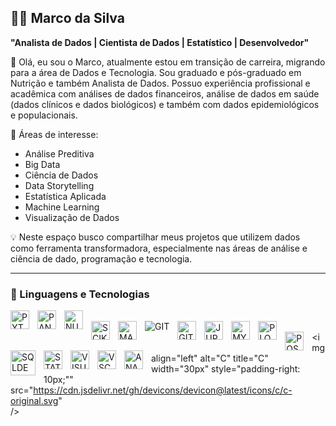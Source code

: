 ## 👨‍💻 Marco da Silva

**"Analista de Dados | Cientista de Dados | Estatístico | Desenvolvedor"**

👋 Olá, eu sou o Marco, atualmente estou em transição de carreira, migrando para a área de Dados e Tecnologia. Sou graduado e pós-graduado em Nutrição e também Analista de Dados. Possuo experiência profissional e acadêmica com análises de dados financeiros, análise de dados em saúde (dados clínicos e dados biológicos) e também com dados epidemiológicos e populacionais. 

🎯 Áreas de interesse:
- Análise Preditiva
- Big Data
- Ciência de Dados
- Data Storytelling
- Estatística Aplicada
- Machine Learning
- Visualização de Dados 

💡 Neste espaço busco compartilhar meus projetos que utilizem dados como ferramenta transformadora, especialmente nas áreas de análise e ciência de dado, programação e tecnologia.

---
### 🤖 Linguagens e Tecnologias

<img 
    align="left" 
    alt="PYTHON"
    title="PYTHON" 
    width="30px" 
    style="padding-right: 10px;" 
    src="https://cdn.jsdelivr.net/gh/devicons/devicon@latest/icons/python/python-original.svg"           
/>
<img 
    align="left" 
    alt="PANDAS"
    title="PANDAS" 
    width="30px" 
    style="padding-right: 10px;" 
    src="https://cdn.jsdelivr.net/gh/devicons/devicon@latest/icons/pandas/pandas-original-wordmark.svg"           
/>
<img 
    align="left" 
    alt="NUMPY"
    title="NUMPY" 
    width="30px" 
    style="padding-right: 10px;" 
    src="https://cdn.jsdelivr.net/gh/devicons/devicon@latest/icons/numpy/numpy-original.svg"           
/>        
<img 
    align="left" 
    alt="SCIKITLEARN"
    title="SCIKITLEARN" 
    width="30px" 
    style="padding-right: 10px;"
    src="https://cdn.jsdelivr.net/gh/devicons/devicon@latest/icons/scikitlearn/scikitlearn-original.svg"           
/>
<img 
    align="left" 
    alt="MATPLOTLIB"
    title="MATPLOTLIB" 
    width="30px" 
    style="padding-right: 10px;"
    src="https://cdn.jsdelivr.net/gh/devicons/devicon@latest/icons/matplotlib/matplotlib-original.svg"           
/>
<img 
    align="left" 
    alt="GIT"
    title="GIT" 
    wwidth="30px" 
    style="padding-right: 10px;"
    src="https://cdn.jsdelivr.net/gh/devicons/devicon@latest/icons/git/git-original-wordmark.svg"           
/> 
<img 
    align="left" 
    alt="GITHUB"
    title="GITHUB" 
    width="30px" 
    style="padding-right: 10px;"
    src="https://cdn.jsdelivr.net/gh/devicons/devicon@latest/icons/github/github-original-wordmark.svg"           
/> 
<img 
    align="left" 
    alt="JUPYTER"
    title="JUPYTER" 
    width="30px" 
    style="padding-right: 10px;" 
    src="https://cdn.jsdelivr.net/gh/devicons/devicon@latest/icons/jupyter/jupyter-original-wordmark.svg"           
/> 
<img 
    align="left" 
    alt="MYSQL"
    title="MYSQL" 
    width="30px" 
    style="padding-right: 10px;" 
    src="https://cdn.jsdelivr.net/gh/devicons/devicon@latest/icons/mysql/mysql-original.svg"           
/> 
<img 
    align="left" 
    alt="PLOTLY"
    title="PLOTLY" 
    width="30px" 
    style="padding-right: 10px;"
    src="https://cdn.jsdelivr.net/gh/devicons/devicon@latest/icons/plotly/plotly-original.svg"           
/>      
<img 
    align="left" 
    alt="POSTGRESQL"
    title="POSTGRESQL" 
   width="30px" 
    style="padding-right: 10px;" 
    src="https://cdn.jsdelivr.net/gh/devicons/devicon@latest/icons/postgresql/postgresql-original.svg"           
/> 
<img 
    align="left" 
    alt="SQLDEVELOPER"
    title="SQLDEVELOPER" 
    width="40px" 
    style="padding-right: 10px;" 
    src="https://cdn.jsdelivr.net/gh/devicons/devicon@latest/icons/sqldeveloper/sqldeveloper-original.svg"           
/>
<img 
    align="left" 
    alt="STATA"
    title="STATA" 
    width="30px" 
    style="padding-right: 10px;"
    src="https://cdn.jsdelivr.net/gh/devicons/devicon@latest/icons/stata/stata-original-wordmark.svg"           
/>
<img 
    align="left" 
    alt="VISUALSTUDIO"
    title="VISUALSTUDIO" 
    width="30px" 
    style="padding-right: 10px;" 
    src="https://cdn.jsdelivr.net/gh/devicons/devicon@latest/icons/visualstudio/visualstudio-original.svg"           
/>
<img 
    align="left" 
    alt="VSCODE"
    title="VSCODE" 
    width="30px" 
    style="padding-right: 10px;"
    src="https://cdn.jsdelivr.net/gh/devicons/devicon@latest/icons/vscode/vscode-original.svg"           
/>
<img 
    align="left" 
    alt="ANACONDA"
    title="ANACONDA" 
    width="30px" 
    style="padding-right: 10px;" 
    src="https://cdn.jsdelivr.net/gh/devicons/devicon@latest/icons/anaconda/anaconda-original.svg"           
/>
<img 
    align="left" 
    alt="C"
    title="C" 
    width="30px" 
    style="padding-right: 10px;"" 
    src="https://cdn.jsdelivr.net/gh/devicons/devicon@latest/icons/c/c-original.svg"           
/>
    
          
 
       
                    
          
        
          
      
           
          
            
             
     
          
         
          
            
          
